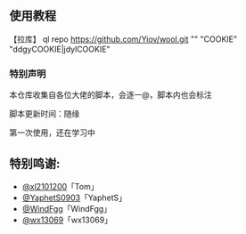 ﻿## 使用教程

【拉库】
ql repo https://github.com/Yiov/wool.git "" "COOKIE" "ddgyCOOKIE|jdylCOOKIE"


### 特别声明

本仓库收集自各位大佬的脚本，会逐一@，脚本内也会标注


脚本更新时间：随缘



第一次使用，还在学习中



## 特别鸣谢:


* [@xl2101200](https://github.com/xl2101200/-/)「Tom」
* [@YaphetS0903](https://github.com/YaphetS0903/JStest/)「YaphetS」
* [@WindFgg](https://github.com/WindFgg/QuantumultX_Conf/)「WindFgg」
* [@wx13069](https://github.com/wx13069/JD/)「wx13069」
